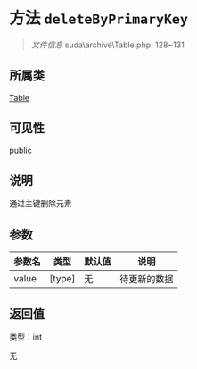 # 方法 `deleteByPrimaryKey`

> *文件信息* suda\archive\Table.php: 128~131

## 所属类 

[Table](../Table.md)

## 可见性

public

## 说明

通过主键删除元素


## 参数


| 参数名 | 类型 | 默认值 | 说明 |
|--------|-----|-------|-------|
| value |  [type] | 无 |  待更新的数据 |



## 返回值

类型：int

无

